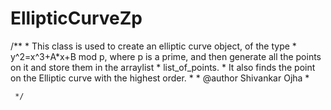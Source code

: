 # EllipticCurveZp

/** 
	 * This class is used to create an elliptic curve object, of the type 
	 * y^2=x^3+A*x+B mod p, where p is a prime, and then generate all the points on it and store them in the arraylist
	 * list_of_points. 
	 * It also finds the point on the Elliptic curve with the highest order. 
	 * 
	 * @author      Shivankar Ojha
	 * 
	 
	 */
